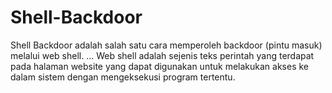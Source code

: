 # Shell-Backdoor
Shell Backdoor adalah salah satu cara memperoleh backdoor (pintu masuk) melalui web shell. ... Web shell adalah sejenis teks perintah yang terdapat pada halaman website yang dapat digunakan untuk melakukan akses ke dalam sistem dengan mengeksekusi program tertentu.
